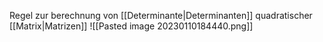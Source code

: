 Regel zur berechnung von [[Determinante|Determinanten]] quadratischer [[Matrix|Matrizen]]
![[Pasted image 20230110184440.png]]
